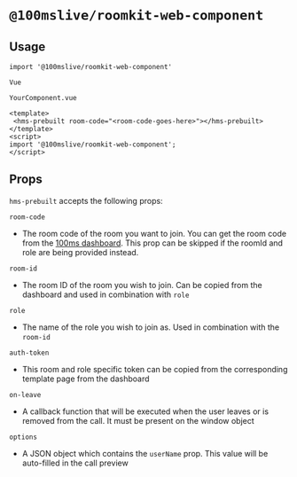 # `@100mslive/roomkit-web-component`

## Usage

```
import '@100mslive/roomkit-web-component'

Vue

YourComponent.vue

<template>
 <hms-prebuilt room-code="<room-code-goes-here>"></hms-prebuilt>
</template>
<script>
import '@100mslive/roomkit-web-component';
</script>
```

## Props

`hms-prebuilt` accepts the following props:

`room-code`

- The room code of the room you want to join. You can get the room code from the [100ms dashboard](https://dashboard.100ms.live). This prop can be skipped if the roomId and role are being provided instead.

`room-id`

- The room ID of the room you wish to join. Can be copied from the dashboard and used in combination with `role`

`role`

- The name of the role you wish to join as. Used in combination with the `room-id`

`auth-token`

- This room and role specific token can be copied from the corresponding template page from the dashboard

`on-leave`

- A callback function that will be executed when the user leaves or is removed from the call. It must be present on the window object

`options`

- A JSON object which contains the `userName` prop. This value will be auto-filled in the call preview
